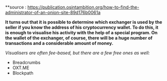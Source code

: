 **source : https://publication.osintambition.org/how-to-find-the-administrator-of-an-onion-site-89d176b0061a

**It turns out that it is possible to determine which exchanger is used by the seller if you know the address of his cryptocurrency wallet. To do this, it is enough to visualise his activity with the help of a special program. On the wallet of the exchanger, of course, there will be a huge number of transactions and a considerable amount of money.**

*Visualisers are often fee-based, but there are a few free ones as well:*

- Breadcrumbs
- OXT.ME
- Blockpath

